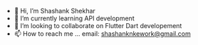 - 👋 Hi, I’m Shashank Shekhar
- 🌱 I’m currently learning API development
- 💞️ I’m looking to collaborate on Flutter Dart developement
- 📫 How to reach me ...  email: shashanknkework@gmail.com

<!---
sshekamz/sshekamz is a ✨ special ✨ repository because its `README.md` (this file) appears on your GitHub profile.
You can click the Preview link to take a look at your changes.
--->
